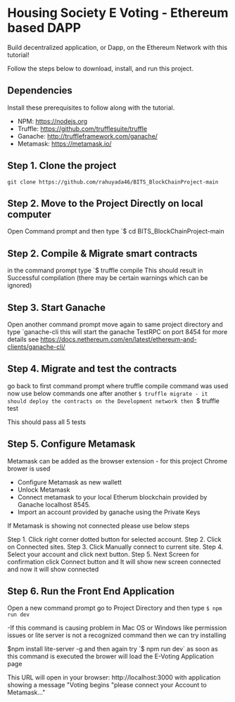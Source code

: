 # Housing Society E Voting - Ethereum based DAPP
Build decentralized application, or Dapp, on the Ethereum Network with this tutorial!

Follow the steps below to download, install, and run this project.

## Dependencies
Install these prerequisites to follow along with the tutorial. 
- NPM: https://nodejs.org
- Truffle: https://github.com/trufflesuite/truffle
- Ganache: http://truffleframework.com/ganache/
- Metamask: https://metamask.io/


## Step 1. Clone the project
`git clone https://github.com/rahuyada46/BITS_BlockChainProject-main`

## Step 2. Move to the Project Directly on local computer 
Open Command prompt and then type
`$ cd BITS_BlockChainProject-main


## Step 2. Compile & Migrate smart contracts
in the command prompt type
`$ truffle compile 
This should result in Successful compilation (there may be certain warnings which can be ignored)

## Step 3. Start Ganache
Open another command prompt move again to same project directory and type
`ganache-cli
this will start the ganache TestRPC on port 8454 for more details see https://docs.nethereum.com/en/latest/ethereum-and-clients/ganache-cli/


## Step 4. Migrate and test the contracts 
go back to first command prompt where truffle compile command was used now use below commands one after another
 `$ truffle migrate - it should deploy the contracts on the Development network
 then
 `$ truffle test 

 This should pass all 5 tests 

## Step 5. Configure Metamask
Metamask can be added as the browser extension - for this project Chrome brower is used
- Configure Metamask as new wallett
- Unlock Metamask 
- Connect metamask to your local Etherum blockchain provided by Ganache localhost 8545.
- Import an account provided by ganache using the Private Keys

If Metamask is showing not connected please use below steps

Step 1. Click right corner dotted button for selected account.
Step 2. Click on Connected sites.
Step 3. Click Manually connect to current site.
Step 4. Select your account and click next button.
Step 5. Next Screen for confirmation click Connect button and It will show new screen connected and now it will show connected 



## Step 6. Run the Front End Application
Open a new command prompt go to Project Directory and then type
`$ npm run dev`

-If this command is causing problem in Mac OS or Windows like permission issues or lite server is not a recognized command then we can try installing 

   $npm install lite-server -g
and then again try    `$ npm run dev`
as soon as this command is executed the brower will load the E-Voting Application page

This URL will open in your browser: http://localhost:3000 with application showing a message "Voting begins "please connect your Account to Metamask..."
